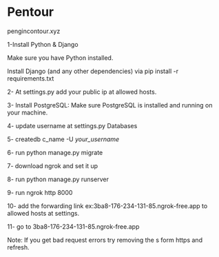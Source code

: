 # Pentour

pengincontour.xyz

1-Install Python & Django

Make sure you have Python installed.

Install Django (and any other dependencies) via pip install -r requirements.txt

2- At settings.py add your public ip at allowed hosts.

3- Install PostgreSQL: Make sure PostgreSQL is installed and running on your machine.

4- update username at settings.py Databases

5- createdb c_name -U *your_username*

6- run python manage.py migrate

7- download ngrok and set it up

8- run python manage.py runserver

9- run ngrok http 8000

10- add the forwarding link ex:3ba8-176-234-131-85.ngrok-free.app to allowed hosts at settings.

11- go to 3ba8-176-234-131-85.ngrok-free.app

Note: If you get bad request errors try removing the s form https and refresh.



